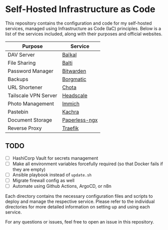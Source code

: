 # Self-Hosted Infrastructure as Code

This repository contains the configuration and code for my self-hosted services, managed using Infrastructure as Code (IaC) principles. Below is a list of the services included, along with their purposes and official websites.

| Purpose              | Service                                                |
| -------------------- | ------------------------------------------------------ |
| DAV Server           | [Baïkal](https://sabre.io/baikal/)                     |
| File Sharing         | [Balti](https://github.com/mradigen/balti)             |
| Password Manager     | [Bitwarden](https://bitwarden.com/)                    |
| Backups              | [Borgmatic](https://torsion.org/borgmatic/)            |
| URL Shortener        | [Chota](https://github.com/mradigen/chota)             |
| Tailscale VPN Server | [Headscale](https://github.com/juanfont/headscale)     |
| Photo Management     | [Immich](https://github.com/immich-app/immich)         |
| Pastebin             | [Kachra](https://github.com/mradigen/kachra)           |
| Document Storage     | [Paperless-ngx](https://paperless-ngx.readthedocs.io/) |
| Reverse Proxy        | [Traefik](https://traefik.io/)                         |

## TODO

- [ ] HashiCorp Vault for secrets management
- [ ] Make all environment variables forcefully required (so that Docker fails if they are empty)
- [ ] Ansible playbook instead of `update.sh`
- [ ] Migrate firewall config as well
- [ ] Automate using Github Actions, ArgoCD, or n8n

Each directory contains the necessary configuration files and scripts to deploy and manage the respective service. Please refer to the individual directories for more detailed information on setting up and using each service.

For any questions or issues, feel free to open an issue in this repository.

